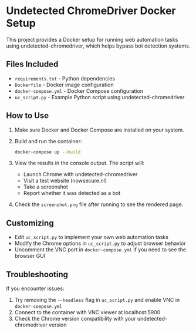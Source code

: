 # Undetected ChromeDriver Docker Setup

This project provides a Docker setup for running web automation tasks using undetected-chromedriver, which helps bypass bot detection systems.

## Files Included

- `requirements.txt` - Python dependencies
- `Dockerfile` - Docker image configuration
- `docker-compose.yml` - Docker Compose configuration
- `uc_script.py` - Example Python script using undetected-chromedriver

## How to Use

1. Make sure Docker and Docker Compose are installed on your system.

2. Build and run the container:
   ```bash
   docker-compose up --build
   ```

3. View the results in the console output. The script will:
   - Launch Chrome with undetected-chromedriver
   - Visit a test website (nowsecure.nl)
   - Take a screenshot
   - Report whether it was detected as a bot

4. Check the `screenshot.png` file after running to see the rendered page.

## Customizing

- Edit `uc_script.py` to implement your own web automation tasks
- Modify the Chrome options in `uc_script.py` to adjust browser behavior
- Uncomment the VNC port in `docker-compose.yml` if you need to see the browser GUI

## Troubleshooting

If you encounter issues:

1. Try removing the `--headless` flag in `uc_script.py` and enable VNC in `docker-compose.yml`
2. Connect to the container with VNC viewer at localhost:5900
3. Check the Chrome version compatibility with your undetected-chromedriver version